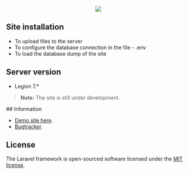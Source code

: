 <p align="center"><img src="https://laravel.com/assets/img/components/logo-laravel.svg"></p>

## Site installation

<ul>
<li>To upload files to the server</li>
<li>To configure the database connection in the file - .env</li>
<li>To load the database dump of the site</li>
</ul>

## Server version
<ul>
<li>Legion 7.*</li>
</ul>
<blockquote>
<p><strong>Note:</strong> The site is still under development.</p>
</blockquote>
## Information

<ul>
<li><a href="http://wowlegions.ru/ru" rel="nofollow">Demo site here</a>.</li>
<li><a href="https://github.com/anonymous33rus/wowlegions/issues" rel="nofollow">Bugtracker</a>.</li>
</ul>

## License

The Laravel framework is open-sourced software licensed under the [MIT license](http://opensource.org/licenses/MIT).